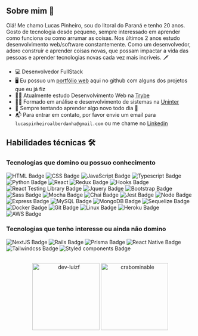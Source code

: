 ## Sobre mim 👋

Olá! Me chamo Lucas Pinheiro, sou do litoral do Paraná e tenho 20 anos. Gosto de tecnologia desde pequeno, sempre interessado em aprender como funciona ou como arrumar as coisas. Nos últimos 2 anos estudo desenvolvimento web/software constantemente. Como um desenvolvedor, adoro construir e aprender coisas novas, que possam impactar a vida das pessoas e aprender tecnologias novas cada vez mais incríveis. 🗡

- 💻 Desenvolvedor FullStack 
- 🖥 Eu possuo um <a href="https://crabominable.github.io/" target="_blank">portfólio web</a> aqui no github com alguns dos projetos que eu já fiz 
- 👨‍💻 Atualmente estudo Desenvolvimento Web na [Trybe](https://www.betrybe.com/)
- 👨‍🎓 Formado em análise e desenvolvimento de sistemas na [Uninter](https://www.uninter.com/)
- 📑 Sempre tentando aprender algo novo todo dia 🔎
- 📬 Para entrar em contato, por favor envie um email para `lucaspinheiroalberdanha@gmail.com` ou me chame no [Linkedin](linkedin.com/in/lucas-pinheiro-alberdanha)

## Habilidades técnicas 🛠

### Tecnologias que domino ou possuo conhecimento

![HTML Badge](https://img.shields.io/badge/-HTML-E34F26?style=for-the-badge&logo=html5&logoColor=white)
![CSS Badge](https://img.shields.io/badge/-CSS-1572B6?style=for-the-badge&logo=css3&logoColor=white)
![JavaScript Badge](https://img.shields.io/badge/-JavaScript-FCC624?style=for-the-badge&logo=JavaScript&logoColor=323330)
![Typescript Badge](https://img.shields.io/badge/Typescript-blue?style=for-the-badge&logo=typescript&logoColor=white)
![Python Badge](https://img.shields.io/badge/python-1f5891.svg?style=for-the-badge&logo=python&logoColor=edd928)
![React](https://img.shields.io/badge/react-%2320232a.svg?style=for-the-badge&logo=react&logoColor=%2361DAFB)
![Redux Badge](https://img.shields.io/badge/-Redux-c9aed1?style=for-the-badge&logo=Redux&logoColor=7548bb)
![Hooks Badge](https://img.shields.io/badge/-Hooks-404040.svg?style=for-the-badge&logo=React&logoColor=%2361DAFB)
![React Testing Library Badge](https://img.shields.io/badge/-RTL-666666.svg?style=for-the-badge&logo=react&logoColor=%2361DAFB)
![Jquery Badge](https://img.shields.io/badge/jquery-e8f5ff.svg?style=for-the-badge&logo=jquery&logoColor=%2361DAFB)
![Bootstrap Badge](https://img.shields.io/badge/bootstrap-efdaf5?style=for-the-badge&logo=bootstrap&logoColor=%A020F0)
![Sass Badge](https://img.shields.io/badge/sass-%2320232a.svg?style=for-the-badge&logo=sass&logoColor=d93b94)
![Mocha Badge](https://img.shields.io/badge/Mocha-8a6343?style=for-the-badge&logo=mocha&logoColor=white)
![Chai Badge](https://img.shields.io/badge/Chai-f7e9c8?style=for-the-badge&logo=mocha&logoColor=a84d45)
![Jest Badge](https://img.shields.io/badge/-Jest-C21325?style=for-the-badge&logo=jest&logoColor=white)
![Node Badge](https://img.shields.io/badge/-Node.js-339933?style=for-the-badge&logo=node.js&logoColor=white)
![Express Badge](https://img.shields.io/badge/-Express.js-green?style=for-the-badge&logo=Express&logoColor=black)
![MySQL Badge](https://img.shields.io/badge/-MySQL-4479A1?style=for-the-badge&logo=MySQL&logoColor=white)
![MongoDB Badge](https://img.shields.io/badge/-MongoDB-green?style=for-the-badge&logo=MongoDB&logoColor=white)
![Sequelize Badge](https://img.shields.io/badge/-Sequelize-eeeeee?style=for-the-badge&logo=sequelize&logoColor=00b1ea)
![Docker Badge](https://img.shields.io/badge/Docker-082135?style=for-the-badge&logo=Docker&logoColor=blue)
![Git Badge](https://img.shields.io/badge/-Git-F05032?style=for-the-badge&logo=git&logoColor=white)
![Linux Badge](https://img.shields.io/badge/-Linux-FCC624?style=for-the-badge&logo=Linux&logoColor=black)
![Heroku Badge](https://img.shields.io/badge/-Heroku-ffffff?style=for-the-badge&logo=Heroku&logoColor=b212de)
![AWS Badge](https://img.shields.io/badge/-Aws-ffffff?style=for-the-badge&logo=Aws&logoColor=b212de)

### Tecnologias que tenho interesse ou ainda não domino

![NextJS Badge](https://img.shields.io/badge/Next.js-8c8c8c?style=for-the-badge&logo=nextdotjs&logoColor=white)
![Rails Badge](https://img.shields.io/badge/rubyonrails-ffffff.svg?style=for-the-badge&logo=rubyonrails&logoColor=eb4034)
![Prisma Badge](https://img.shields.io/badge/-Prisma-eeeeee?style=for-the-badge&logo=prisma&logoColor=0c344b)
![React Native Badge](https://img.shields.io/badge/reactnative-%2320232a.svg?style=for-the-badge&logo=react&logoColor=%2361DAFB)
![Tailwindcss Badge](https://img.shields.io/badge/tailwindcss-%2320232a.svg?style=for-the-badge&logo=tailwindcss&logoColor=%2361DAFB)
![Styled components Badge](https://img.shields.io/badge/styledcomponents-2e2e2e.svg?style=for-the-badge&logo=styledcomponents&logoColor=ff7af8)

</br>
<div align="center"> 
  <img height="180em" src="https://github-readme-stats.vercel.app/api?username=crabominable&show_icons=true&theme=react" alt="dev-luizf" />
  <img height="180em" src="https://github-readme-stats.vercel.app/api/top-langs/?username=crabominable&layout=compact&theme=react" alt="crabominable" />
</div>
